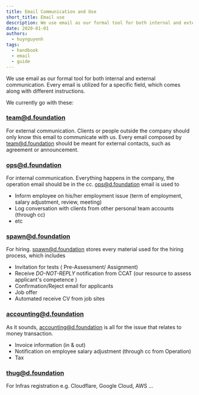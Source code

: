 ```yaml
---
title: Email Communication and Use
short_title: Email use
description: We use email as our formal tool for both internal and external communication. Every email is utilized for a specific field, which comes along with different instructions.
date: 2020-01-01
authors:
  - huynguyenh
tags:
  - handbook
  - email
  - guide
---
```


We use email as our formal tool for both internal and external communication.
Every email is utilized for a specific field, which comes along with different instructions.

We currently go with these:

### <team@d.foundation>

For external communication. Clients or people outside the company should only know this email to communicate with us. Every email composed by <team@d.foundation> should be meant for external contacts, such as agreement or announcement.

### <ops@d.foundation>

For internal communication. Everything happens in the company, the operation email should be in the cc. <ops@d.foundation> email is used to

- Inform employee on his/her employment issue (term of employment, salary adjustment, review, meeting)
- Log conversation with clients from other personal team accounts (through cc)
- etc

### <spawn@d.foundation>

For hiring. <spawn@d.foundation> stores every material used for the hiring process, which includes

- Invitation for tests ( Pre-Assessment/ Assignment)
- Receive _DO-NOT-REPLY_ notification from CCAT (our resource to assess applicant's competence )
- Confirmation/Reject email for applicants
- Job offer
- Automated receive CV from job sites

### <accounting@d.foundation>

As it sounds, <accounting@d.foundation> is all for the issue that relates to money transaction.

- Invoice information (in & out)
- Notification on employee salary adjustment (through cc from Operation)
- Tax

### <thug@d.foundation>

For Infras registration e.g. Cloudflare, Google Cloud, AWS ...


